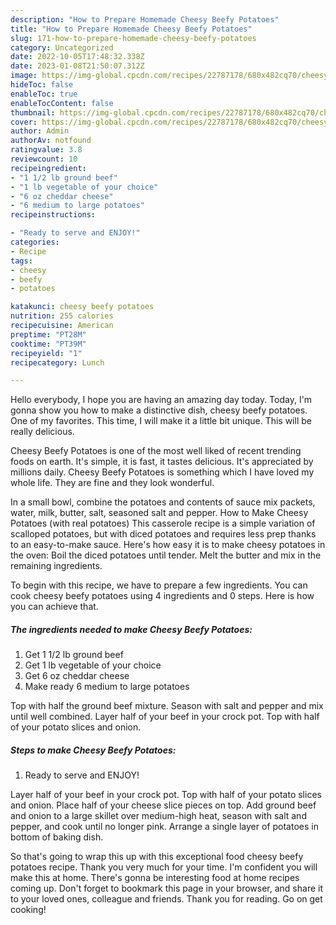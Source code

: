 ```yaml
---
description: "How to Prepare Homemade Cheesy Beefy Potatoes"
title: "How to Prepare Homemade Cheesy Beefy Potatoes"
slug: 171-how-to-prepare-homemade-cheesy-beefy-potatoes
category: Uncategorized
date: 2022-10-05T17:48:32.338Z
date: 2023-01-08T21:50:07.312Z
image: https://img-global.cpcdn.com/recipes/22787178/680x482cq70/cheesy-beefy-potatoes-recipe-main-photo.jpg
hideToc: false
enableToc: true
enableTocContent: false
thumbnail: https://img-global.cpcdn.com/recipes/22787178/680x482cq70/cheesy-beefy-potatoes-recipe-main-photo.jpg
cover: https://img-global.cpcdn.com/recipes/22787178/680x482cq70/cheesy-beefy-potatoes-recipe-main-photo.jpg
author: Admin
authorAv: notfound
ratingvalue: 3.8
reviewcount: 10
recipeingredient:
- "1 1/2 lb ground beef"
- "1 lb vegetable of your choice"
- "6 oz cheddar cheese"
- "6 medium to large potatoes"
recipeinstructions:

- "Ready to serve and ENJOY!"
categories:
- Recipe
tags:
- cheesy
- beefy
- potatoes

katakunci: cheesy beefy potatoes 
nutrition: 255 calories
recipecuisine: American
preptime: "PT28M"
cooktime: "PT39M"
recipeyield: "1"
recipecategory: Lunch

---
```



Hello everybody, I hope you are having an amazing day today. Today, I'm gonna show you how to make a distinctive dish, cheesy beefy potatoes. One of my favorites. This time, I will make it a little bit unique. This will be really delicious.

Cheesy Beefy Potatoes is one of the most well liked of recent trending foods on earth. It's simple, it is fast, it tastes delicious. It's appreciated by millions daily. Cheesy Beefy Potatoes is something which I have loved my whole life. They are fine and they look wonderful.

In a small bowl, combine the potatoes and contents of sauce mix packets, water, milk, butter, salt, seasoned salt and pepper. How to Make Cheesy Potatoes (with real potatoes) This casserole recipe is a simple variation of scalloped potatoes, but with diced potatoes and requires less prep thanks to an easy-to-make sauce. Here&#39;s how easy it is to make cheesy potatoes in the oven: Boil the diced potatoes until tender. Melt the butter and mix in the remaining ingredients.


To begin with this recipe, we have to prepare a few ingredients. You can cook cheesy beefy potatoes using 4 ingredients and 0 steps. Here is how you can achieve that.

<!--inarticleads1-->

##### The ingredients needed to make Cheesy Beefy Potatoes:

1. Get 1 1/2 lb ground beef
1. Get 1 lb vegetable of your choice
1. Get 6 oz cheddar cheese
1. Make ready 6 medium to large potatoes


Top with half the ground beef mixture. Season with salt and pepper and mix until well combined. Layer half of your beef in your crock pot. Top with half of your potato slices and onion. 

<!--inarticleads2-->

##### Steps to make Cheesy Beefy Potatoes:


1. Ready to serve and ENJOY!

Layer half of your beef in your crock pot. Top with half of your potato slices and onion. Place half of your cheese slice pieces on top. Add ground beef and onion to a large skillet over medium-high heat, season with salt and pepper, and cook until no longer pink. Arrange a single layer of potatoes in bottom of baking dish. 

So that's going to wrap this up with this exceptional food cheesy beefy potatoes recipe. Thank you very much for your time. I'm confident you will make this at home. There's gonna be interesting food at home recipes coming up. Don't forget to bookmark this page in your browser, and share it to your loved ones, colleague and friends. Thank you for reading. Go on get cooking!
